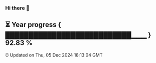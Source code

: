 ### Hi there 👋
⏳ Year progress { ███████████████████████████▁▁▁ } 92.83 %
---
⏰ Updated on Thu, 05 Dec 2024 18:13:04 GMT

